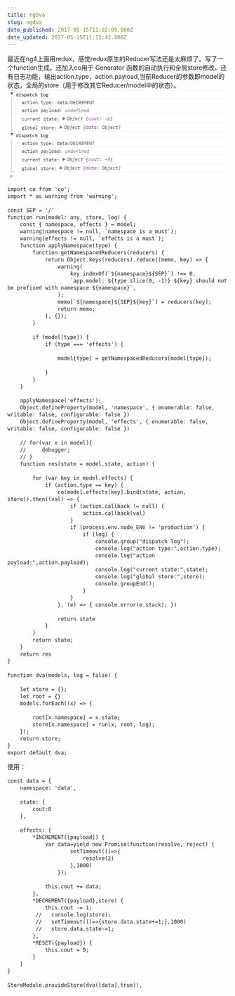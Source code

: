 ```yaml
---
title: ngDva
slug: ngdva
date_published: 2017-05-15T11:02:09.000Z
date_updated: 2017-05-15T11:12:41.000Z
---
```


最近在ng4上面用redux，感觉redux原生的Reducer写法还是太麻烦了。写了一个function生成。还加入co用于 Generator 函数的自动执行和全局store修改。还有日志功能，输出action.type，action.payload,当前Reducer的参数即model的状态，全局的store（用于修改其它Reducer/model中的状态）。
![](/source/images/2017/05/QQ--20170515190744.png)

    import co from 'co';
    import * as warning from 'warning';
    
    const SEP = '/'
    function run(model: any, store, log) {
        const { namespace, effects } = model;
        warning(namespace != null, `namespace is a must`);
        warning(effects != null, `effects is a must`);
        function applyNamespace(type) {
            function getNamespacedReducers(reducers) {
                return Object.keys(reducers).reduce((memo, key) => {
                    warning(
                        key.indexOf(`${namespace}${SEP}`) !== 0,
                        `app.model: ${type.slice(0, -1)} ${key} should not be prefixed with namespace ${namespace}`,
                    );
                    memo[`${namespace}${SEP}${key}`] = reducers[key];
                    return memo;
                }, {});
            }
    
            if (model[type]) {
                if (type === 'effects') {
    
                    model[type] = getNamespacedReducers(model[type]);
    
                }
            }
        }
    
        applyNamespace('effects');
        Object.defineProperty(model, 'namespace', { enumerable: false, writable: false, configurable: false })
        Object.defineProperty(model, 'effects', { enumerable: false, writable: false, configurable: false })
    
        // for(var x in model){
        //     debugger;
        // }
        function res(state = model.state, action) {
    
            for (var key in model.effects) {
                if (action.type == key) {
                    co(model.effects[key].bind(state, action, store)).then((val) => {
                        if (action.callback != null) {
                            action.callback(val)
                        }
                        if (process.env.node_ENV != 'production') {
                            if (log) {
                                console.group("dispatch log");
                                console.log("action type:",action.type);
                                console.log("action payload:",action.payload);
                                console.log("current state:",state);
                                console.log("global store:",store);
                                console.groupEnd();
                            }
                        }
                    }, (e) => { console.error(e.stack); })
    
                    return state
                }
            }
            return state;
        }
        return res
    }
    
    function dva(models, log = false) {
    
        let store = {};
        let root = {}
        models.forEach((x) => {
    
            root[x.namespace] = x.state;
            store[x.namespace] = run(x, root, log);
        });
        return store;
    }
    export default dva;
    

使用：

    const data = {
        namespace: 'data',
    
        state: {
            cout:0
        },
    
        effects: {
            *INCREMENT({payload}) {
                var data=yield new Promise(function(resolve, reject) {
                        setTimeout(()=>{
                            resolve(2)
                        },1000)
                    });
                
                this.cout += data;
            },
            *DECREMENT({payload},store) {
                this.cout -= 1;
             //   console.log(store);
             //   setTimeout(()=>{store.data.state+=1;},1000)
             //   store.data.state-=1;
            },
            *RESET({payload}) {
                this.cout = 0;
            }
        }
    }
    
    StoreModule.provideStore(dva([data],true)),
    
